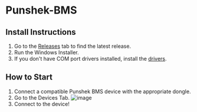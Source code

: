 # Punshek-BMS
## Install Instructions
1. Go to the [Releases](https://github.com/1rbg/Punshek-BMS/releases) tab to find the latest release.
2. Run the Windows Installer.
3. If you don't have COM port drivers installed, install the [drivers](https://ftdichip.com/drivers/vcp-drivers/).
## How to Start
1. Connect a compatible Punshek BMS device with the appropriate dongle.
2. Go to the Devices Tab. 
![image](https://github.com/1rbg/Punshek-BMS/assets/96899112/2dd77db7-6d74-4fa7-aef4-3cdee396818c)
3. Connect to the device! 
